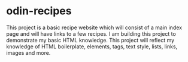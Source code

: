 # odin-recipes
This project is a basic recipe website which will consist of a main index page and will have links to a few recipes. I am building this project to demonstrate my basic HTML knowledge. This project will reflect my knowledge of HTML boilerplate, elements, tags, text style, lists, links, images and more.
